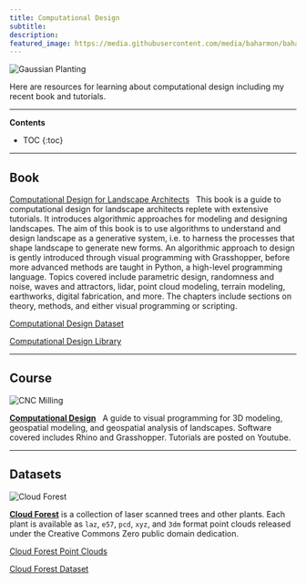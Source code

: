 ```yaml
---
title: Computational Design
subtitle:
description:
featured_image: https://media.githubusercontent.com/media/baharmon/baharmon.github.io/master/images/computational-design/cnc-parallel-1.jpg
---
```


![Gaussian Planting](https://media.githubusercontent.com/media/baharmon/baharmon.github.io/master/images/computational-design/gaussian-planting-2.jpg)

Here are resources for learning about computational design
including my recent book and tutorials. 

---

**Contents**
* TOC
{:toc}

---

## Book

<!--![Point Cloud Path](https://media.githubusercontent.com/media/baharmon/baharmon.github.io/master/images/computational-design/point-cloud-path-1.jpg)-->

<!--<i class="fas fa-book"></i>-->
[Computational Design for Landscape Architects](https://www.routledge.com/Computational-Design-for-Landscape-Architects/Harmon/p/book/9781032407050)
&nbsp;
This book is a guide to computational design for landscape architects replete with extensive tutorials. It introduces algorithmic approaches for modeling and designing landscapes. The aim of this book is to use algorithms to understand and design landscape as a generative system, i.e. to harness the processes that shape landscape to generate new forms. An algorithmic approach to design is gently introduced through visual programming with Grasshopper, before more advanced methods are taught in Python, a high-level programming language. Topics covered include parametric design, randomness and noise, waves and attractors, lidar, point cloud modeling, terrain modeling, earthworks, digital fabrication, and more. The chapters include sections on theory, methods, and either visual programming or scripting. 

<i class="ai ai-doi"></i>
[Computational Design Dataset](https://zenodo.org/records/8254075)

<!--<i class="fab fa-python"></i>-->
<i class="fab fa-github"></i>
[Computational Design Library](https://github.com/baharmon/computational-design-library)

---

## Course

![CNC Milling](https://media.githubusercontent.com/media/baharmon/baharmon.github.io/master/images/computational-design/cnc-milling.jpg)

[**Computational Design**](generative-landscapes)
&nbsp;
A guide to visual programming for 3D modeling, geospatial modeling, and geospatial analysis of landscapes. Software covered includes Rhino and Grasshopper. Tutorials are posted on [<i class="fab fa-youtube"></i>](https://www.youtube.com/c/BrendanHarmon) Youtube.

---

## Datasets

![Cloud Forest](https://media.githubusercontent.com/media/baharmon/baharmon.github.io/master/images/computational-design/cloud-forest.jpg)

[**Cloud Forest**](https://xyz.cct.lsu.edu/cloud-forest/)
is a collection of laser scanned trees and other plants.
Each plant is available as 
``laz``, ``e57``, ``pcd``, ``xyz``, and ``3dm`` 
format point clouds released under the
<i class="fab fa-creative-commons"></i>
Creative Commons Zero
public domain dedication.

<i class="ms ms-cloud"></i> [Cloud Forest Point Clouds](https://xyz.cct.lsu.edu/cloud-forest/)

<i class="ai ai-doi"></i> [Cloud Forest Dataset](https://doi.org/10.5281/zenodo.8194067)